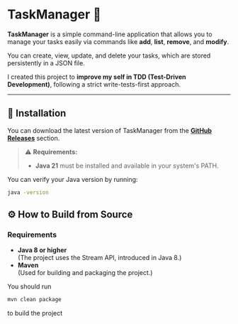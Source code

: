 # TaskManager 📝

**TaskManager** is a simple command-line application that allows you to manage your tasks easily via commands like **add**, **list**, **remove**, and **modify**.

You can create, view, update, and delete your tasks, which are stored persistently in a JSON file.

I created this project to **improve my self in TDD (Test-Driven Development)**, following a strict write-tests-first approach.

---

## 🚀 Installation

You can download the latest version of TaskManager from the [**GitHub Releases**](../../releases) section.

> ⚠️ **Requirements:**  
> - **Java 21** must be installed and available in your system's PATH.

You can verify your Java version by running:
```bash
java -version
```

## ⚙️ How to Build from Source

### Requirements
- **Java 8 or higher**  
  (The project uses the Stream API, introduced in Java 8.)
- **Maven**  
  (Used for building and packaging the project.)
  
You should run 
```bash
mvn clean package
```
 to build the project
  

